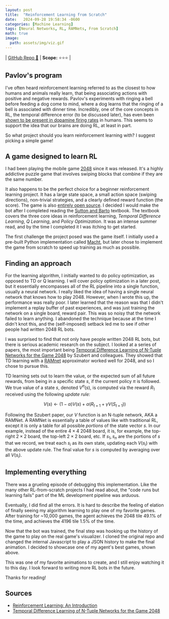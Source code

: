 ```yaml
---
layout: post
title:  "Reinforcement Learning from Scratch"
date:   2024-09-28 19:58:34 -0600
categories: [Machine Learning]
tags: [Neural Networks, RL, RAMNets, From Scratch]
math: true
image:
  path: assets/img/viz.gif
---
```


| [GitHub Repo 👾](https://github.com/JackHanke/2048rl) | **Scope:** ⭐⭐⭐ |

## Pavlov's program

I've often heard reinforcement learning referred to as the closest to how humans and animals really learn, that being associating actions with positive and negative rewards. Pavlov's experiments with ringing a bell before feeding a dog come to mind, where a dog learns that the ringing of a bell is associated with dinner time. Incredibly, one of the core concepts in RL, the temporal difference error (to be discussed later), has even been [shown to be present in dopamine firing rates](https://en.wikipedia.org/wiki/Temporal_difference_learning#In_neuroscience) in humans. This seems to support the idea that our brains are doing RL, at least in part. 

So what project should you learn reinforcement learning with? I suggest picking a simple game! 

## A game designed to learn RL

I had been playing the mobile game [2048](https://www.2048.org/) since it was released. It's a highly addictive puzzle game that involves swiping blocks that combine if they are the same number.

It also happens to be the perfect choice for a beginner reinforcement learning project. It has a large state space, a small action space (swiping directions), non-trivial strategies, and a clearly defined reward function (the score). The game is also [entirely open source](https://github.com/gabrielecirulli/2048). I decided I would make the bot after I completed reading the [Sutton and Barto](http://www.incompleteideas.net/book/the-book.html) textbook. The textbook covers the three core ideas in reinforcement learning, *Temporal Difference Learning*, *Q Learning*, and *Policy Optimization*. It was an intense summer read, and by the time I completed it I was itching to get started.

The first challenge the project posed was the game itself. I initially used a pre-built Python implementation called [Macht](https://github.com/rolfmorel/macht), but later chose to implement the game from scratch to speed up training as much as possible. 

## Finding an approach

For the learning algorithm, I initially wanted to do policy optimization, as opposed to TD or Q learning. I will cover policy optimization in a later post, but it essentially encompasses all of the RL pipeline into a single function, usually a neural network. I really liked the idea of having a single neural network that knows how to play 2048. However, when I wrote this up, the performance was really poor. I later learned that the reason was that I didn't implement a replay buffer of past experiences, and was just training the network on a single board, reward pair. This was so noisy that the network failed to learn anything. I abandoned the technique because at the time I didn't knot this, and the (self-imposed) setback led me to see if other people had written 2048 RL bots.

I was surprised to find that not only have people written 2048 RL bots, but there is serious academic research on the subject. I looked at a series of papers, the most important being [Temporal Difference Learning of N-Tuple Networks for the Game 2048](https://www.cs.put.poznan.pl/wjaskowski/pub/papers/Szubert2014_2048.pdf) by Szubert and colleagues. They showed that TD learning with a [RAMnet](https://en.wikipedia.org/wiki/RAMnets) approximator worked well for 2048, and so I chose to pursue this. 

TD learning sets out to learn the value, or the expected sum of all future rewards, from being in a specific state $s$, if the current policy $\pi$ is followed. We true value of a state $s$, denoted $V^{\pi}(s)$, is computed via the reward $R_1$ received using the following *update rule:*

$$V(s) \leftarrow (1-\alpha)V(s) + \alpha\left(R_{t+1} + \gamma V(S_{t+1})\right)$$

Following the Szubert paper, our $V$ function is an N-tuple network, AKA a RAMNet. A RAMNet is essentially a table of values like with traditional RL, except it is only a table for all possible *portions* of the state vector $s$. In our example, instead of the entire $4 \times 4$ 2048 board, it is, for example, the top-right $2 \times 2$ board, the top-left $2 \times 2$ board, etc. If $s_1, s_n$ are the portions of $s$ that we record, we treat each $s_i$ as its own state, updating each $V(s_i)$ with the above update rule. The final value for $s$ is computed by averaging over all $V(s_i)$.

## Implementing everything

There was a grueling episode of debugging this implementation. Like the many other RL-from-scratch projects I had read about, the "code runs but learning fails" part of the ML development pipeline was arduous. 

Eventually, I did find all the errors. It is hard to describe the feeling of elation of finally seeing my algorithm learning to play one of my favorite games. After training for ~10,000 games, the agent achieves the 2048 tile 49.1% of the time, and achieves the 4196 tile 1.5% of the time.

Now that the bot was trained, the final step was hooking up the history of the game to play on the real game's visualizer. I cloned the original repo and changed the internal Javascript to play a JSON history to make the final animation. I decided to showcase one of my agent's best games, shown above.

This was one of my favorite animations to create, and I still enjoy watching it to this day. I look forward to writing more RL bots in the future.


Thanks for reading!

## Sources

- [Reinforcement Learning: An Introduction](http://incompleteideas.net/book/the-book-2nd.html)
- [Temporal Difference Learning of N-Tuple Networks for the Game 2048](https://www.cs.put.poznan.pl/wjaskowski/pub/papers/Szubert2014_2048.pdf)
